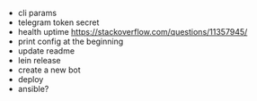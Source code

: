 
- cli params
- telegram token secret
- health uptime https://stackoverflow.com/questions/11357945/
- print config at the beginning
- update readme
- lein release
- create a new bot
- deploy
- ansible?
